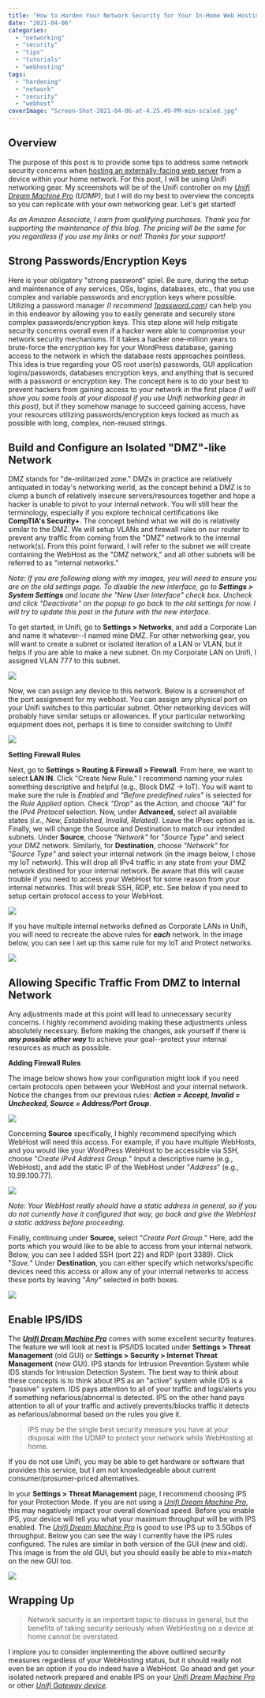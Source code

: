 ```yaml
---
title: "How to Harden Your Network Security for Your In-Home Web Hosting"
date: "2021-04-06"
categories:
  - "networking"
  - "security"
  - "tips"
  - "tutorials"
  - "webhosting"
tags:
  - "hardening"
  - "network"
  - "security"
  - "webhost"
coverImage: "Screen-Shot-2021-04-06-at-4.25.49-PM-min-scaled.jpg"
---
```


## Overview

The purpose of this post is to provide some tips to address some network security concerns when [hosting an externally-facing web server](https://whitematter.tech/2021/04/01/hosting-your-own-site-with-traefik-and-wordpress/) from a device within your home network. For this post, I will be using Unifi networking gear. My screenshots will be of the Unifi controller on my _[Unifi Dream Machine Pro](https://www.amazon.com/gp/product/B086967C9X/ref=as_li_tl?ie=UTF8&camp=1789&creative=9325&creativeASIN=B086967C9X&linkCode=as2&tag=whitematter-20&linkId=4fc0624a437d4bfe761f2ebb02ca61bd)_ _(UDMP)_, but I will do my best to overview the concepts so you can replicate with your own networking gear. Let's get started!

__As an Amazon Associate, I earn from qualifying purchases._ Thank you for _supporting the maintenance of this blog. The pricing will be the same for you regardless if you use my links or not! Thanks for your support!__

## Strong Passwords/Encryption Keys

Here is your obligatory "strong password" spiel. Be sure, during the setup and maintenance of any services, OSs, logins, databases, etc., that you use complex and variable passwords and encryption keys where possible. Utilizing a password manager _(I recommend [1password.com](http://1password.com))_ can help you in this endeavor by allowing you to easily generate and securely store complex passwords/encryption keys. This step alone will help mitigate security concerns overall even if a hacker were able to compromise your network security mechanisms. If it takes a hacker one-million years to brute-force the encryption key for your WordPress database, gaining access to the network in which the database rests approaches pointless. This idea is true regarding your OS root user(s) passwords, GUI application logins/passwords, databases encryption keys, and anything that is secured with a password or encryption key. The concept here is to do your best to prevent hackers from gaining access to your network in the first place _(I will show you some tools at your disposal if you use Unifi networking gear in this post)_, but if they somehow manage to succeed gaining access, have your resources utilizing passwords/encryption keys locked as much as possible with long, complex, non-reused strings.

## **Build and Configure an Isolated "DMZ"-like Network**

DMZ stands for "de-militarized zone." DMZs in practice are relatively antiquated in today's networking world, as the concept behind a DMZ is to clump a bunch of relatively insecure servers/resources together and hope a hacker is unable to pivot to your internal network. You will still hear the terminology, especially if you explore technical certifications like **CompTIA's Security+**. The concept behind what we will do is relatively similar to the DMZ. We will setup VLANs and firewall rules on our router to prevent any traffic from coming from the "DMZ" network to the internal network(s). From this point forward, I will refer to the subnet we will create containing the WebHost as the "DMZ network," and all other subnets will be referred to as "internal networks."

_Note: If you are following along with my images, you will need to ensure you are on the old settings page._ _To disable the new interface, go to **Settings > System Settings** and locate the "New User Interface" check box. Uncheck and click "Deactivate" on the popup to go back to the old settings for now. I will try to update this post in the future with the new interface._

To get started, in Unifi, go to **Settings > Networks**, and add a Corporate Lan and name it whatever--I named mine DMZ. For other networking gear, you will want to create a subnet or isolated iteration of a LAN or VLAN, but it helps if you are able to make a new subnet. On my Corporate LAN on Unifi, I assigned VLAN 777 to this subnet.

![](/posts/network-hardening-webhosting/images/Screen-Shot-2021-04-05-at-10.44.06-PM-1024x62.png)

Now, we can assign any device to this network. Below is a screenshot of the port assignment for my webhost. You can assign any physical port on your Unifi switches to this particular subnet. Other networking devices will probably have similar setups or allowances. If your particular networking equipment does not, perhaps it is time to consider switching to Unifi!

![](/posts/network-hardening-webhosting/images/Screen-Shot-2021-04-06-at-3.02.53-PM-673x1024.png)

**Setting Firewall Rules**

Next, go to **Settings > Routing & Firewall > Firewall**. From here, we want to select **LAN IN**. Click "Create New Rule." I recommend naming your rules something descriptive and helpful (e.g., Block DMZ -> IoT). You will want to make sure the rule is _Enabled_ and _"Before predefined rules"_ is selected for the _Rule Applied_ option. Check _"Drop"_ as the _Action,_ and choose _"All"_ for the _IPv4 Protocol_ selection. Now, under **Advanced,** select all available states _(i.e., New, Established, Invalid, Related)_. Leave the IPsec option as is. Finally, we will change the Source and Destination to match our intended subnets. Under **Source**, choose _"Network"_ for _"Source Type"_ and select your DMZ network. Similarly, for **Destination**, choose _"Network"_ for _"Source Type"_ and select your internal network (in the image below, I chose my IoT network). This will drop all IPv4 traffic in any state from your DMZ network destined for your internal network. Be aware that this will cause trouble if you need to access your WebHost for some reason from your internal networks. This will break SSH, RDP, etc. See below if you need to setup certain protocol access to your WebHost.

![](/posts/network-hardening-webhosting/images/Screen-Shot-2021-04-06-at-3.08.18-PM-897x1024.png)

If you have multiple internal networks defined as Corporate LANs in Unifi, you will need to recreate the above rules for **_each_** network. In the image below, you can see I set up this same rule for my IoT and Protect networks.

![](/posts/network-hardening-webhosting/images/Screen-Shot-2021-04-05-at-10.45.05-PM-1024x90.png)

## **Allowing Specific Traffic From DMZ to Internal Network**

Any adjustments made at this point will lead to unnecessary security concerns. I highly recommend avoiding making these adjustments unless absolutely necessary. Before making the changes, ask yourself if there is **_any possible other way_** to achieve your goal--protect your internal resources as much as possible.

**Adding Firewall Rules**

The image below shows how your configuration might look if you need certain protocols open between your WebHost and your internal network. Notice the changes from our previous rules: **_Action = Accept, Invalid = Unchecked, Source = Address/Port Group_**.

![](/posts/network-hardening-webhosting/images/Screen-Shot-2021-04-06-at-3.24.24-PM-824x1024.png)

Concerning **Source** specifically, I highly recommend specifying which WebHost will need this access. For example, if you have multiple WebHosts, and you would like your WordPress WebHost to be accessible via SSH, choose "_Create IPv4 Address Group._" Input a descriptive name (e.g., WebHost), and add the static IP of the WebHost under "_Address_" (e.g., 10.99.100.77).

![](/posts/network-hardening-webhosting/images/Screen-Shot-2021-04-06-at-3.30.40-PM-1024x828.png)

_Note: Your WebHost really should have a static address in general, so if you do not currently have it configured that way, go back and give the WebHost a static address before proceeding._

Finally, continuing under **Source,** select "_Create Port Group._" Here, add the ports which you would like to be able to access from your internal network. Below, you can see I added SSH (port 22) and RDP (port 3389). Click "_Save._" Under **Destination**, you can either specify which networks/specific devices need this access or allow any of your internal networks to access these ports by leaving "_Any"_ selected in both boxes.

![](/posts/network-hardening-webhosting/images/Screen-Shot-2021-04-06-at-3.32.05-PM-1024x1008.png)

## Enable IPS/IDS

The **_[Unifi Dream Machine Pro](https://www.amazon.com/gp/product/B086967C9X/ref=as_li_tl?ie=UTF8&camp=1789&creative=9325&creativeASIN=B086967C9X&linkCode=as2&tag=whitematter-20&linkId=4fc0624a437d4bfe761f2ebb02ca61bd)_** comes with some excellent security features. The feature we will look at next is IPS/IDS located under **Settings > Threat Management** (old GUI) or **Settings > Security > Internet Threat Management** (new GUI). IPS stands for Intrusion Prevention System while IDS stands for Intrusion Detection System. The best way to think about these concepts is to think about IPS as an "active" system while IDS is a "passive" system. IDS pays attention to all of your traffic and logs/alerts you if something nefarious/abnormal is detected. IPS on the other hand pays attention to all of your traffic and actively prevents/blocks traffic it detects as nefarious/abnormal based on the rules you give it.

> IPS may be the single best security measure you have at your disposal with the UDMP to protect your network while WebHosting at home.

If you do not use Unifi, you may be able to get hardware or software that provides this service, but I am not knowledgeable about current consumer/prosumer-priced alternatives.

In your **Settings > Threat Management** page, I recommend choosing IPS for your Protection Mode. If you are not using a _[Unifi Dream Machine Pro](https://www.amazon.com/gp/product/B086967C9X/ref=as_li_tl?ie=UTF8&camp=1789&creative=9325&creativeASIN=B086967C9X&linkCode=as2&tag=whitematter-20&linkId=4fc0624a437d4bfe761f2ebb02ca61bd)_, this may negatively impact your overall download speed. Before you enable IPS, your device will tell you what your maximum throughput will be with IPS enabled. The _[Unifi Dream Machine Pro](https://www.amazon.com/gp/product/B086967C9X/ref=as_li_tl?ie=UTF8&camp=1789&creative=9325&creativeASIN=B086967C9X&linkCode=as2&tag=whitematter-20&linkId=4fc0624a437d4bfe761f2ebb02ca61bd)_ is good to use IPS up to 3.5Gbps of throughput. Below you can see the way I currently have the IPS rules configured. The rules are similar in both version of the GUI (new and old). This image is from the old GUI, but you should easily be able to mix+match on the new GUI too.

![](/posts/network-hardening-webhosting/images/Screen-Shot-2021-04-06-at-3.50.42-PM-1024x988.png)

## Wrapping Up

> Network security is an important topic to discuss in general, but the benefits of taking security seriously when WebHosting on a device at home cannot be overstated.

I implore you to consider implementing the above outlined security measures regardless of your WebHosting status, but it should really not even be an option if you do indeed have a WebHost. Go ahead and get your isolated network prepared and enable IPS on your _[Unifi Dream Machine Pro](https://www.amazon.com/gp/product/B086967C9X/ref=as_li_tl?ie=UTF8&camp=1789&creative=9325&creativeASIN=B086967C9X&linkCode=as2&tag=whitematter-20&linkId=4fc0624a437d4bfe761f2ebb02ca61bd)_ or other _[Unifi Gateway device](https://www.amazon.com/gp/product/B019PBEI5W/ref=as_li_tl?ie=UTF8&camp=1789&creative=9325&creativeASIN=B019PBEI5W&linkCode=as2&tag=whitematter-20&linkId=6c6cfd4f08014ed587a37392b9bb957f)._
